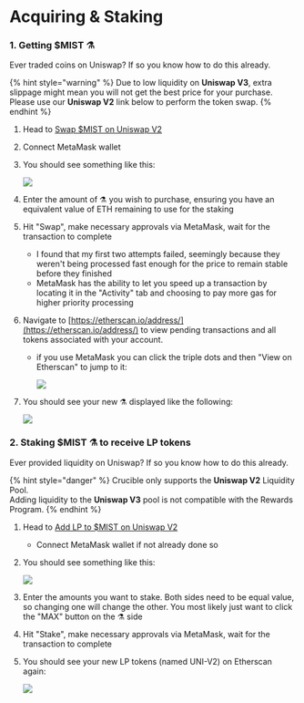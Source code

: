 # Acquiring & Staking

### 1. Getting $MIST ⚗️

Ever traded coins on Uniswap? If so you know how to do this already.

{% hint style="warning" %}
Due to low liquidity on **Uniswap V3**, extra slippage might mean you will not get the best price for your purchase. Please use our **Uniswap V2** link below to perform the token swap.
{% endhint %}

1. Head to [Swap $MIST on Uniswap V2](https://app.uniswap.org/#/swap?outputCurrency=0x88acdd2a6425c3faae4bc9650fd7e27e0bebb7ab&use=V2)
2. Connect MetaMask wallet
3. You should see something like this:

    ![](https://i.imgur.com/5rzgvpf.png)

4. Enter the amount of ⚗️ you wish to purchase, ensuring you have an equivalent value of ETH remaining to use for the staking
5. Hit "Swap", make necessary approvals via MetaMask, wait for the transaction to complete
   * I found that my first two attempts failed, seemingly because they weren't being processed fast enough for the price to remain stable before they finished
   * MetaMask has the ability to let you speed up a transaction by locating it in the "Activity" tab and choosing to pay more gas for higher priority processing
6. Navigate to [https://etherscan.io/address/](https://etherscan.io/address/) to view pending transactions and all tokens associated with your account.
   * if you use MetaMask you can click the triple dots and then "View on Etherscan" to jump to it:

     ![](https://i.imgur.com/jdzodQP.png)
7. You should see your new ⚗️ displayed like the following:

    ![](https://i.imgur.com/bF9wsrg.png)

### 2. Staking $MIST ⚗️ to receive LP tokens

Ever provided liquidity on Uniswap? If so you know how to do this already.

{% hint style="danger" %}
Crucible only supports the **Uniswap V2** Liquidity Pool.   
Adding liquidity to the **Uniswap V3** pool is not compatible with the Rewards Program.
{% endhint %}

1. Head to [Add LP to $MIST on Uniswap V2](https://app.uniswap.org/#/add/v2/0x88acdd2a6425c3faae4bc9650fd7e27e0bebb7ab/ETH)
   * Connect MetaMask wallet if not already done so
2. You should see something like this:

    ![](https://i.imgur.com/7paIEyF.png)

3. Enter the amounts you want to stake. Both sides need to be equal value, so changing one will change the other. You most likely just want to click the "MAX" button on the ⚗️ side
4. Hit "Stake", make necessary approvals via MetaMask, wait for the transaction to complete
5. You should see your new LP tokens \(named UNI-V2\) on Etherscan again:

    ![](https://i.imgur.com/6hAoHGw.png)

## 

